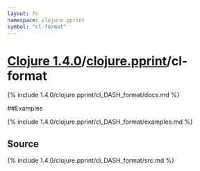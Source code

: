 ```yaml
---
layout: fn
namespace: clojure.pprint
symbol: "cl-format"
---
```


# [Clojure 1.4.0](../../)/[clojure.pprint](../)/cl-format

{% include 1.4.0/clojure.pprint/cl_DASH_format/docs.md %}

##Examples

{% include 1.4.0/clojure.pprint/cl_DASH_format/examples.md %}
## Source
{% include 1.4.0/clojure.pprint/cl_DASH_format/src.md %}

